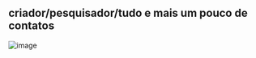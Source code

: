 ## criador/pesquisador/tudo e mais um pouco de contatos ##
![image](https://img.shields.io/badge/Python-FFD43B?style=for-the-badge&logo=python&logoColor=blue)
